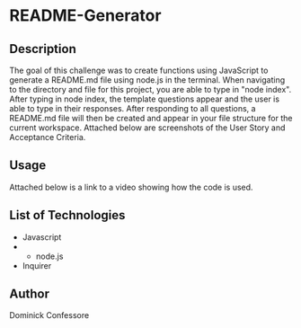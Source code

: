 # README-Generator

## Description
The goal of this challenge was to create functions using JavaScript to generate a README.md file using node.js in the terminal. When navigating to the directory and file for this project, you are able to type in "node index". After typing in node index, the template questions appear and the user is able to type in their responses. After responding to all questions, a README.md file will then be created and appear in your file structure for the current workspace. Attached below are screenshots of the User Story and Acceptance Criteria.



## Usage
Attached below is a link to a video showing how the code is used.

## List of Technologies
- Javascript
- - node.js
- Inquirer

## Author
Dominick Confessore